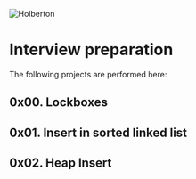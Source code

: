![Holberton](https://user-images.githubusercontent.com/85451781/140782830-f3f4a341-3d98-4a6e-89d2-76d684c80e9e.png)

# Interview preparation

The following projects are performed here:

## 0x00. Lockboxes

## 0x01. Insert in sorted linked list

## 0x02. Heap Insert
